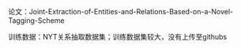 论文：Joint-Extraction-of-Entities-and-Relations-Based-on-a-Novel-Tagging-Scheme

训练数据：NYT关系抽取数据集；训练数据集较大，没有上传至githubs